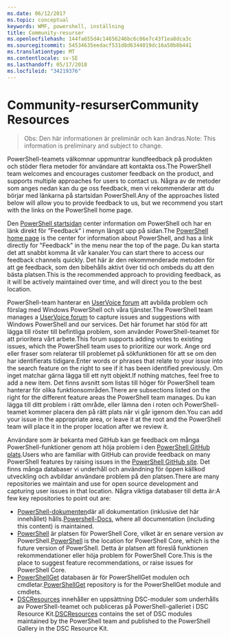 ```yaml
---
ms.date: 06/12/2017
ms.topic: conceptual
keywords: WMF, powershell, inställning
title: Community-resurser
ms.openlocfilehash: 144fa655d4c14656246bc6c86e7c43f1ea8dca3c
ms.sourcegitcommit: 54534635eedacf531d8d6344019dc16a50b8b441
ms.translationtype: MT
ms.contentlocale: sv-SE
ms.lasthandoff: 05/17/2018
ms.locfileid: "34219376"
---
```

# <a name="community-resources"></a><span data-ttu-id="2ac80-103">Community-resurser</span><span class="sxs-lookup"><span data-stu-id="2ac80-103">Community Resources</span></span> #
> <span data-ttu-id="2ac80-104">Obs: Den här informationen är preliminär och kan ändras.</span><span class="sxs-lookup"><span data-stu-id="2ac80-104">Note: This information is preliminary and subject to change.</span></span>

<span data-ttu-id="2ac80-105">PowerShell-teamets välkomnar uppmuntrar kundfeedback på produkten och stöder flera metoder för användare att kontakta oss.</span><span class="sxs-lookup"><span data-stu-id="2ac80-105">The PowerShell team welcomes and encourages customer feedback on the product, and supports multiple approaches for users to contact us.</span></span>
<span data-ttu-id="2ac80-106">Några av de metoder som anges nedan kan du ge oss feedback, men vi rekommenderar att du börjar med länkarna på startsidan PowerShell.</span><span class="sxs-lookup"><span data-stu-id="2ac80-106">Any of the approaches listed below will allow you to provide feedback to us, but we recommend you start with the links on the PowerShell home page.</span></span>

<span data-ttu-id="2ac80-107">Den [PowerShell startsidan](https://microsoft.com/powershell) center information om PowerShell och har en länk direkt för ”Feedback” i menyn längst upp på sidan.</span><span class="sxs-lookup"><span data-stu-id="2ac80-107">The [PowerShell home page](https://microsoft.com/powershell) is the center for information about PowerShell, and has a link directly for "Feedback" in the menu near the top of the page.</span></span>
<span data-ttu-id="2ac80-108">Du kan starta det att snabbt komma åt vår kanaler.</span><span class="sxs-lookup"><span data-stu-id="2ac80-108">You can start there to access our feedback channels quickly.</span></span>
<span data-ttu-id="2ac80-109">Det här är den rekommenderade metoden för att ge feedback, som den bibehålls aktivt över tid och ombeds du att den bästa platsen.</span><span class="sxs-lookup"><span data-stu-id="2ac80-109">This is the recommended approach to providing feedback, as it will be actively maintained over time, and will direct you to the best location.</span></span>

<span data-ttu-id="2ac80-110">PowerShell-team hanterar en [UserVoice forum](https://windowsserver.uservoice.com/forums/301869-powershell/) att avbilda problem och förslag med Windows PowerShell och våra tjänster.</span><span class="sxs-lookup"><span data-stu-id="2ac80-110">The PowerShell team manages a [UserVoice forum](https://windowsserver.uservoice.com/forums/301869-powershell/) to capture issues and suggestions with Windows PowerShell and our services.</span></span>
<span data-ttu-id="2ac80-111">Det här forumet har stöd för att lägga till röster till befintliga problem, som använder PowerShell-teamet för att prioritera vårt arbete.</span><span class="sxs-lookup"><span data-stu-id="2ac80-111">This forum supports adding votes to existing issues, which the PowerShell team uses to prioritize our work.</span></span>
<span data-ttu-id="2ac80-112">Ange ord eller fraser som relaterar till problemet på sökfunktionen för att se om den har identifierats tidigare.</span><span class="sxs-lookup"><span data-stu-id="2ac80-112">Enter words or phrases that relate to your issue into the search feature on the right to see if it has been identified previously.</span></span>
<span data-ttu-id="2ac80-113">Om inget matchar gärna lägga till ett nytt objekt.</span><span class="sxs-lookup"><span data-stu-id="2ac80-113">If nothing matches, feel free to add a new item.</span></span>
<span data-ttu-id="2ac80-114">Det finns avsnitt som listas till höger för PowerShell team hanterar för olika funktionsområden.</span><span class="sxs-lookup"><span data-stu-id="2ac80-114">There are subsections listed on the right for the different feature areas the PowerShell team manages.</span></span>
<span data-ttu-id="2ac80-115">Du kan lägga till ditt problem i rätt område, eller lämna den i roten och PowerShell-teamet kommer placera den på rätt plats när vi går igenom den.</span><span class="sxs-lookup"><span data-stu-id="2ac80-115">You can add your issue in the appropriate area, or leave it at the root and the PowerShell team will place it in the proper location after we review it.</span></span>

<span data-ttu-id="2ac80-116">Användare som är bekanta med GitHub kan ge feedback om många PowerShell-funktioner genom att höja problem i den [PowerShell GitHub plats](https://github.com/powershell).</span><span class="sxs-lookup"><span data-stu-id="2ac80-116">Users who are familiar with GitHub can provide feedback on many PowerShell features by raising issues in the [PowerShell GitHub site](https://github.com/powershell).</span></span>
<span data-ttu-id="2ac80-117">Det finns många databaser vi underhåll och användning för öppen källkod utveckling och avbildar användare problem på den platsen.</span><span class="sxs-lookup"><span data-stu-id="2ac80-117">There are many repositories we maintain and use for open source development and capturing user issues in that location.</span></span>
<span data-ttu-id="2ac80-118">Några viktiga databaser till detta är:</span><span class="sxs-lookup"><span data-stu-id="2ac80-118">A few key repositories to point out are:</span></span>

* <span data-ttu-id="2ac80-119">[PowerShell-dokumenten](https://github.com/PowerShell/powershell-docs)där all dokumentation (inklusive det här innehållet) hålls.</span><span class="sxs-lookup"><span data-stu-id="2ac80-119">[Powershell-Docs](https://github.com/PowerShell/powershell-docs), where all documentation (including this content) is maintained.</span></span>
* <span data-ttu-id="2ac80-120">[PowerShell](https://github.com/PowerShell/powershell) är platsen för PowerShell Core, vilket är en senare version av PowerShell.</span><span class="sxs-lookup"><span data-stu-id="2ac80-120">[PowerShell](https://github.com/PowerShell/powershell) is the location for PowerShell Core, which is the future version of PowerShell.</span></span>
<span data-ttu-id="2ac80-121">Detta är platsen att föreslå funktionen rekommendationer eller höja problem för PowerShell Core.</span><span class="sxs-lookup"><span data-stu-id="2ac80-121">This is the place to suggest feature recommendations, or raise issues for PowerShell Core.</span></span>
* <span data-ttu-id="2ac80-122">[PowerShellGet](https://github.com/PowerShell/powershellget) databasen är för PowerShellGet modulen och cmdletar.</span><span class="sxs-lookup"><span data-stu-id="2ac80-122">[PowerShellGet](https://github.com/PowerShell/powershellget) repository is for the PowerShellGet module and cmdlets.</span></span>
* <span data-ttu-id="2ac80-123">[DSCResources](https://github.com/PowerShell/DscResources) innehåller en uppsättning DSC-moduler som underhålls av PowerShell-teamet och publiceras på PowerShell-galleriet i DSC Resource Kit.</span><span class="sxs-lookup"><span data-stu-id="2ac80-123">[DSCResources](https://github.com/PowerShell/DscResources) contains the set of DSC modules maintained by the PowerShell team and published to the PowerShell Gallery in the DSC Resource Kit.</span></span>
